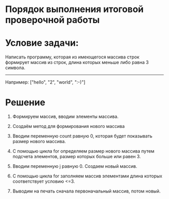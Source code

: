 # Порядок выполнения итоговой проверочной работы

# Условие задачи:

Написать программу, которая из имеющегося массива строк формирует массив из строк, длина которых меньше либо равна 3 символа.

***

Например:
["hello", "2", "world", ":-)"] 
# Решение

1. Формируем массив, вводим элементы массива. 

2. Создаём метод для формирования нового массива 
3. Вводим переменную сount равную 0, которая будет показывать размер нового массива.
4. С помощью цикла for определяем размер нового массива путем подсчета элементов, размер которых больше или равен 3.

5. Вводим переменную j равную 0. Создаем новый массив.

6. С помощью цикла for заполняем массив элементами длина которых соответствует условию <=3.

7. Выводим на печать сначала первоначальный массив, потом новый.

